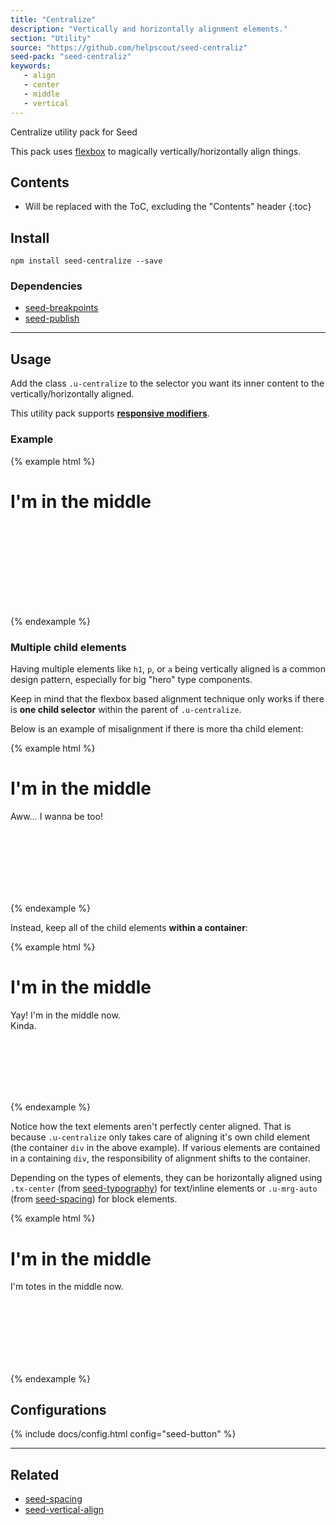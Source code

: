 ```yaml
---
title: "Centralize"
description: "Vertically and horizontally alignment elements."
section: "Utility"
source: "https://github.com/helpscout/seed-centraliz"
seed-pack: "seed-centraliz"
keywords:
   - align
   - center
   - middle
   - vertical
---
```


Centralize utility pack for Seed

This pack uses [flexbox](https://philipwalton.github.io/solved-by-flexbox/demos/vertical-centering/) to magically vertically/horizontally align things.

## Contents

* Will be replaced with the ToC, excluding the "Contents" header
{:toc}

## Install

```
npm install seed-centralize --save
```


### Dependencies

* [seed-breakpoints](/seed/packs/seed-breakpoints)
* [seed-publish](/seed/packs/seed-publish)



---


## Usage

Add the class `.u-centralize` to the selector you want its inner content to the vertically/horizontally aligned.

This utility pack supports **[responsive modifiers](/seed/packs/seed-breakpoints/#responsive-modifiers)**.

### Example

{% example html %}
<div class="u-centralize t-bg-blue-200" style="height: 200px;">
  <h1>I'm in the middle</h1>
</div>
{% endexample %}


### Multiple child elements

Having multiple elements like `h1`, `p`, or `a` being vertically aligned is a common design pattern, especially for big "hero" type components.

Keep in mind that the flexbox based alignment technique only works if there is **one child selector** within the parent of `.u-centralize`.

Below is an example of misalignment if there is more tha child element:

{% example html %}
<div class="u-centralize t-bg-blue-200" style="height: 200px;">
  <h1>I'm in the middle</h1>
  <p>Aww… I wanna be too!</p>
</div>
{% endexample %}

Instead, keep all of the child elements **within a container**:

{% example html %}
<div class="u-centralize t-bg-blue-200" style="height: 200px;">
  <div>
    <h1>I'm in the middle</h1>
    <p>
      Yay! I'm in the middle now.<br>
      Kinda.
    </p>
  </div>
</div>
{% endexample %}

Notice how the text elements aren't perfectly center aligned. That is because `.u-centralize` only takes care of aligning it's own child element (the container `div` in the above example). If various elements are contained in a containing `div`, the responsibility of alignment shifts to the container.

Depending on the types of elements, they can be horizontally aligned using `.tx-center` (from [seed-typography](/seed/packs/seed-typography)) for text/inline elements or `.u-mrg-auto` (from [seed-spacing](/seed/packs/seed-spacing)) for block elements.

{% example html %}
<div class="u-centralize t-bg-blue-200" style="height: 200px;">
  <div class="tx-center">
    <h1>I'm in the middle</h1>
    <p>I'm totes in the middle now.</p>
  </div>
</div>
{% endexample %}



## Configurations



{% include docs/config.html config="seed-button" %}



---



## Related

* [seed-spacing](/seed/packs/seed-spacing)
* [seed-vertical-align](/seed/packs/seed-vertical-align)
